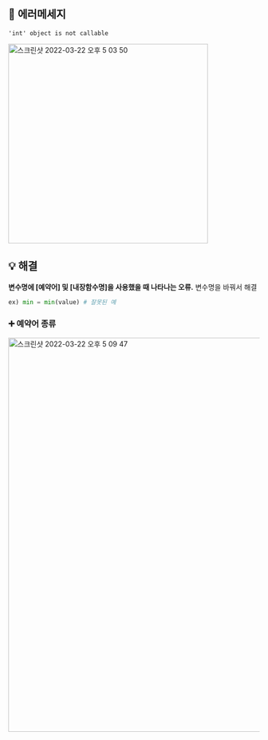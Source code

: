 ## 📌 에러메세지
```'int' object is not callable``` </br>

<img width="400" alt="스크린샷 2022-03-22 오후 5 03 50" src="https://user-images.githubusercontent.com/70746467/159434871-c0ff08dd-bec4-4179-9421-a9352efb867d.png">


## :bulb: 해결
__변수명에 [예약어] 및 [내장함수명]을 사용했을 때 나타나는 오류.__ 변수명을 바꿔서 해결 </br>
```python
ex) min = min(value) # 잘못된 예
```
### ➕ 예약어 종류

<img width="790" alt="스크린샷 2022-03-22 오후 5 09 47" src="https://user-images.githubusercontent.com/70746467/159435814-d9e5b704-5837-412e-b05d-20863e8e1f91.png">
